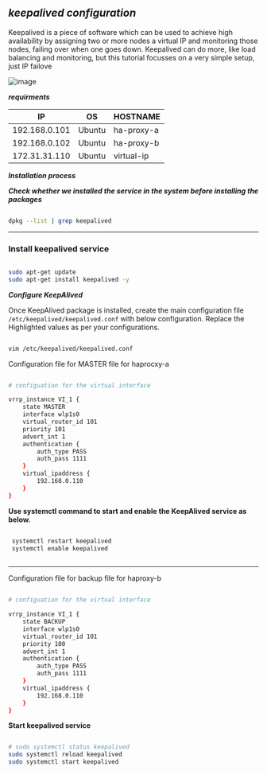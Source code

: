 ## _keepalived configuration_

Keepalived is a piece of software which can be used to achieve high availability by assigning two or more nodes a virtual IP and monitoring those nodes, failing over when one goes down. Keepalived can do more, like load balancing and monitoring, but this tutorial focusses on a very simple setup, just IP failove


![image](https://assets.digitalocean.com/articles/high_availability/ha-diagram-animated.gif)


**_requirments_**

|IP|OS|HOSTNAME|
|---|---|---|
|192.168.0.101|Ubuntu|ha-proxy-a|
|192.168.0.102|Ubuntu|ha-proxy-b|
|172.31.31.110|Ubuntu|virtual-ip|



**_Installation process_**


 **_Check whether we installed the service in the system before installing the packages_**

~~~bash

dpkg --list | grep keepalived

~~~

---

### Install keepalived service

~~~bash

sudo apt-get update
sudo apt-get install keepalived -y

~~~

**_Configure KeepAlived_**

Once KeepAlived package is installed, create the main configuration file `/etc/keepalived/keepalived.conf` with below configuration. Replace the Highlighted values as per your configurations.

~~~bash

vim /etc/keepalived/keepalived.conf

~~~

Configuration file for MASTER file for haprocxy-a

~~~bash

# configuation for the virtual interface

vrrp_instance VI_1 {
    state MASTER
    interface wlp1s0
    virtual_router_id 101
    priority 101
    advert_int 1
    authentication {
        auth_type PASS
        auth_pass 1111
    }
    virtual_ipaddress {
        192.168.0.110
    }
}

~~~

**Use systemctl command to start and enable the KeepAlived service as below.**
~~~bash

 systemctl restart keepalived
 systemctl enable keepalived
 
~~~


----


Configuration file for backup file for haproxy-b


~~~bash

# configuation for the virtual interface

vrrp_instance VI_1 {
    state BACKUP
    interface wlp1s0
    virtual_router_id 101
    priority 100
    advert_int 1
    authentication {
        auth_type PASS
        auth_pass 1111
    }
    virtual_ipaddress {
        192.168.0.110
    }
}


~~~

**Start keepalived service**
~~~bash

# sudo systemctl status keepalived
sudo systemctl reload keepalived
sudo systemctl start keepalived

~~~

